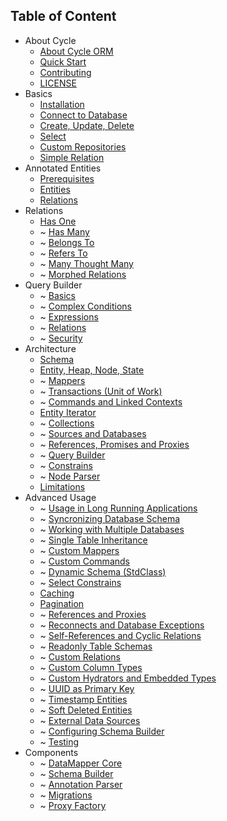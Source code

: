 Table of Content
----------------
* About Cycle
  * [About Cycle ORM](intro/about.md)
  * [Quick Start](intro/quick-start.md)
  * [Contributing](contributing.md)
  * [LICENSE](license.md)
* Basics
  * [Installation](basic/install.md)
  * [Connect to Database](basic/connect.md)
  * [Create, Update, Delete](basic/crud.md)
  * [Select](basic/select.md)
  * [Custom Repositories](basic/repository.md)
  * [Simple Relation](basic/relation.md)
* Annotated Entities
  * [Prerequisites](annotated/prerequisites.md)
  * [Entities](annotated/entity.md)
  * [Relations](annotated/relations.md)
* Relations
  * [Has One](relation/has-one.md)
  * ~ [Has Many](relation/has-many.md)
  * ~ [Belongs To](relation/belongs-to.md)
  * ~ [Refers To](relation/refers-to.md)
  * ~ [Many Thought Many](relation/many-though-many.md)
  * ~ [Morphed Relations](relations/morphed.md)
* Query Builder
  * ~ [Basics](query-builder/basic.md)
  * ~ [Complex Conditions](query-builder/complex.md)
  * ~ [Expressions](query-builder/expressions.md)
  * ~ [Relations](query-builder/relations.md)
  * ~ [Security](query-builder/security.md)
* Architecture
  * [Schema](architecture/schema.md)
  * [Entity, Heap, Node, State](architecture/entity.md)
  * ~ [Mappers](architecture/mapper.md) 
  * ~ [Transactions (Unit of Work)](architecture/transaction.md)
  * ~ [Commands and Linked Contexts](architecture/command.md)
  * [Entity Iterator](architecture/iterator.md)
  * ~ [Collections](architecture/collection.md)
  * ~ [Sources and Databases](architecture/source.md)
  * ~ [References, Promises and Proxies](architecture/promise.md)
  * ~ [Query Builder](architecture/query-builder.md)
  * ~ [Constrains](architecture/constrain.md)
  * ~ [Node Parser](architecture/node-parser.md)
  * [Limitations](architecture/limitations.md)
* Advanced Usage
  * ~ [Usage in Long Running Applications](advanced/daemonizing.md)
  * ~ [Syncronizing Database Schema](advanced/sync-schema.md)
  * ~ [Working with Multiple Databases](advanced/multiple-databases.md)
  * ~ [Single Table Inheritance](advanced/single-table-inheritance.md)
  * ~ [Custom Mappers](advanced/custom-mapper.md)
  * ~ [Custom Commands](advanced/custom-command.md)
  * ~ [Dynamic Schema (StdClass)](advanced/dynamic-schema.md)
  * ~ [Select Constrains](advanced/constrain.md)
  * [Caching](advanced/caching.md)
  * [Pagination](advanced/pagination.md)
  * ~ [References and Proxies](advanced/references.md)
  * ~ [Reconnects and Database Exceptions](advanced/exception.md)
  * ~ [Self-References and Cyclic Relations](advanced/cyclic.md)
  * ~ [Readonly Table Schemas](advanced/static.md)
  * ~ [Custom Relations](advanced/custom-reation.md)
  * ~ [Custom Column Types](advances/custom-column.md)
  * ~ [Custom Hydrators and Embedded Types](advanced/hydrator.md)
  * ~ [UUID as Primary Key](advanced/uuid.md)
  * ~ [Timestamp Entities](advanced/timestamp.md)
  * ~ [Soft Deleted Entities](advanced/soft-deletes.md)
  * ~ [External Data Sources](advanced/external.md)
  * ~ [Configuring Schema Builder](advanced/schema-builder.md)
  * ~ [Testing](advanced/testing.md)
* Components
  * ~ [DataMapper Core](component/core.md)
  * ~ [Schema Builder](component/schema-builder.md)
  * ~ [Annotation Parser](component/annotated.md)
  * ~ [Migrations](component/migrations.md)
  * ~ [Proxy Factory](component/proxy-factory.md)
